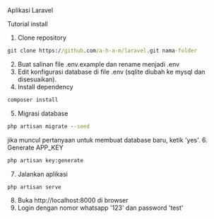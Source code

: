 Aplikasi Laravel

Tutorial install
1. Clone repository
```cmd
git clone https://github.com/a-h-a-m/laravel.git nama-folder
```
2. Buat salinan file .env.example dan rename menjadi .env
3. Edit konfigurasi database di file .env (sqlite diubah ke mysql dan disesuaikan).
4. Install dependency
```cmd
composer install
```
5. Migrasi database
```cmd
php artisan migrate --seed
```
jika muncul pertanyaan untuk membuat database baru, ketik 'yes'.
6. Generate APP_KEY
```cmd
php artisan key:generate
```
7. Jalankan aplikasi
```cmd
php artisan serve
```
8. Buka http://localhost:8000 di browser
9. Login dengan nomor whatsapp '123' dan password 'test'
